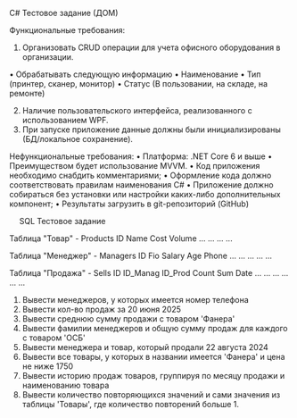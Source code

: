 C# Тестовое задание (ДОМ)

Функциональные требования:
1.	 Организовать CRUD операции для учета офисного оборудования в организации.

•	Обрабатывать следующую информацию
•	Наименование
•	Тип (принтер, сканер, монитор)
•	Статус (В пользовании, на складе, на ремонте)

2.	 Наличие пользовательского интерфейса, реализованного c использованием WPF.
3.	При запуске приложение данные должны были инициализированы (БД/локальное сохранение).

Нефункциональные требования:
•	Платформа: .NET Core 6 и выше
•	Преимуществом будет использование MVVM.
•	Код приложения необходимо снабдить комментариями;
•	Оформление кода должно соответствовать правилам наименования C#
•	Приложение должно собираться без установки или настройки каких-либо дополнительных компонент;
•	Результаты загрузить в git-репозиторий (GitHub)

 
SQL Тестовое задание

Таблица "Товар" - Products
ID	Name	Cost	Volume
...	...	...	...

Таблица "Менеджер" - Managers
ID	Fio	Salary	Age	Phone
...	...	...	...	...

Таблица "Продажа" - Sells
ID	ID_Manag	ID_Prod	Count	Sum	Date
...	...	...	...	...	...

1.	Вывести менеджеров, у которых имеется номер телефона
2.	Вывести кол-во продаж за 20 июня 2025
3.	Вывести среднюю сумму продажи с товаром 'Фанера'
4.	Вывести фамилии менеджеров и общую сумму продаж для каждого с товаром 'ОСБ'
5.	Вывести менеджера и товар, который продали 22 августа 2024
6.	Вывести все товары, у которых в названии имеется 'Фанера' и цена не ниже 1750
7.	Вывести историю продаж товаров, группируя по месяцу продажи и наименованию товара
8.	Вывести количество повторяющихся значений и сами значения из таблицы 'Товары', где количество повторений больше 1.

